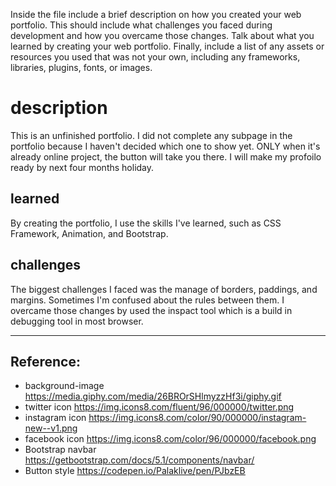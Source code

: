 Inside the file include a brief description on how you created your web portfolio. This should include what challenges you faced during development and how you overcame those changes. Talk about what you learned by creating your web portfolio. Finally, include a list of any assets or resources you used that was not your own, including any frameworks, libraries, plugins, fonts, or images.





# description

This is an unfinished portfolio. I did not complete any subpage in the portfolio because I haven't decided which one to show yet. ONLY when it's already online project, the button will take you there. I will make my profoilo ready by next four months holiday.

## learned
By creating the portfolio, I use the skills I've learned, such as CSS Framework, Animation, and Bootstrap.

## challenges
The biggest challenges I faced was the manage of borders, paddings, and margins. Sometimes I'm confused about the rules between them. I overcame those changes by used the inspact tool which is a build in debugging tool in most browser.

***

## Reference:
* background-image <u>https://media.giphy.com/media/26BROrSHlmyzzHf3i/giphy.gif</u>
* twitter icon <u>https://img.icons8.com/fluent/96/000000/twitter.png</u>
* instagram icon <u>https://img.icons8.com/color/90/000000/instagram-new--v1.png</u>
* facebook icon <u>https://img.icons8.com/color/96/000000/facebook.png</u>
* Bootstrap navbar <u>https://getbootstrap.com/docs/5.1/components/navbar/</u>
* Button style <u>https://codepen.io/Palaklive/pen/PJbzEB</u>